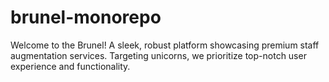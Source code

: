 # brunel-monorepo
Welcome to the Brunel! A sleek, robust platform showcasing premium staff augmentation services. Targeting unicorns, we prioritize top-notch user experience and functionality.
